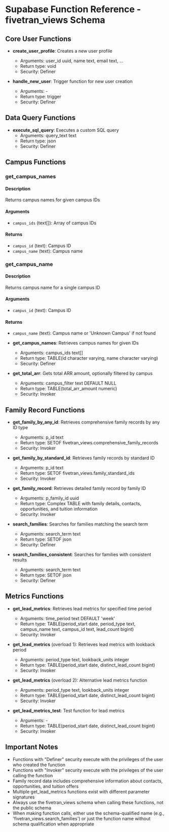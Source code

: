 # Supabase Function Reference - fivetran_views Schema


## Core User Functions

- **create_user_profile**: Creates a new user profile
  - Arguments: user_id uuid, name text, email text, ...
  - Return type: void
  - Security: Definer

- **handle_new_user**: Trigger function for new user creation
  - Arguments: -
  - Return type: trigger
  - Security: Definer


## Data Query Functions

- **execute_sql_query**: Executes a custom SQL query
  - Arguments: query_text text
  - Return type: json
  - Security: Definer


## Campus Functions

### get_campus_names

#### Description

Returns campus names for given campus IDs

#### Arguments

- `campus_ids` (text[]): Array of campus IDs

#### Returns

- `campus_id` (text): Campus ID
- `campus_name` (text): Campus name

### get_campus_name

#### Description

Returns campus name for a single campus ID

#### Arguments

- `campus_id` (text): Campus ID

#### Returns

- `campus_name` (text): Campus name or 'Unknown Campus' if not found

- **get_campus_names**: Retrieves campus names for given IDs
  - Arguments: campus_ids text[]
  - Return type: TABLE(id character varying, name character varying)
  - Security: Definer

- **get_total_arr**: Gets total ARR amount, optionally filtered by campus
  - Arguments: campus_filter text DEFAULT NULL
  - Return type: TABLE(total_arr_amount numeric)
  - Security: Invoker


## Family Record Functions

- **get_family_by_any_id**: Retrieves comprehensive family records by any ID type
  - Arguments: p_id text
  - Return type: SETOF fivetran_views.comprehensive_family_records
  - Security: Invoker

- **get_family_by_standard_id**: Retrieves family records by standard ID
  - Arguments: p_id text
  - Return type: SETOF fivetran_views.family_standard_ids
  - Security: Invoker

- **get_family_record**: Retrieves detailed family record by family ID
  - Arguments: p_family_id uuid
  - Return type: Complex TABLE with family details, contacts, opportunities, and tuition information
  - Security: Invoker

- **search_families**: Searches for families matching the search term
  - Arguments: search_term text
  - Return type: SETOF json
  - Security: Definer

- **search_families_consistent**: Searches for families with consistent results
  - Arguments: search_term text
  - Return type: SETOF json
  - Security: Definer


## Metrics Functions

- **get_lead_metrics**: Retrieves lead metrics for specified time period
  - Arguments: time_period text DEFAULT 'week'
  - Return type: TABLE(period_start date, period_type text, campus_name text, campus_id text, lead_count bigint)
  - Security: Invoker

- **get_lead_metrics** (overload 1): Retrieves lead metrics with lookback period
  - Arguments: period_type text, lookback_units integer
  - Return type: TABLE(period_start date, distinct_lead_count bigint)
  - Security: Invoker

- **get_lead_metrics** (overload 2): Alternative lead metrics function
  - Arguments: period_type text, lookback_units integer
  - Return type: TABLE(period_start date, distinct_lead_count bigint)
  - Security: Invoker

- **get_lead_metrics_test**: Test function for lead metrics
  - Arguments: -
  - Return type: TABLE(period_start date, distinct_lead_count bigint)
  - Security: Invoker


## Important Notes

- Functions with "Definer" security execute with the privileges of the user who created the function
- Functions with "Invoker" security execute with the privileges of the user calling the function
- Family record data includes comprehensive information about contacts, opportunities, and tuition offers
- Multiple get_lead_metrics functions exist with different parameter signatures
- Always use the fivetran_views schema when calling these functions, not the public schema
- When making function calls, either use the schema-qualified name (e.g., 'fivetran_views.search_families') or just the function name without schema qualification when appropriate
